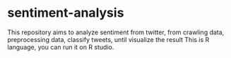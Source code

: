 # sentiment-analysis
This repository aims to analyze sentiment from twitter, from crawling data, preprocessing data, classify tweets, until visualize the result
This is R language, you can run it on R studio.
